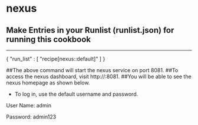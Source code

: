 # nexus

## Make Entries in your Runlist (runlist.json) for running this cookbook
  

 ---------------------------------------------------------------------

{
"run_list" : [ "recipe[nexus::default]" ]
}




##The above command will start the nexus service on port 8081. 
##To access the nexus dashboard, visit http://:8081. 
##You will be able to see the nexus homepage as shown below.


- To log in, use the default username and password.


User Name: admin

Password: admin123

